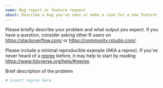 ```yaml
---
name: Bug report or feature request
about: Describe a bug you've seen or make a case for a new feature
---
```


Please briefly describe your problem and what output you expect. If you have a question, consider asking other R users on <https://stackoverflow.com/> or <https://community.rstudio.com/>.

Please include a minimal reproducible example (AKA a reprex). If you've never heard of a [reprex](http://reprex.tidyverse.org/) before, it may help to start by reading <https://www.tidyverse.org/help/#reprex>.

Brief description of the problem

```r
# insert reprex here
```
